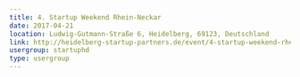 ```yaml
---
title: 4. Startup Weekend Rhein-Neckar
date: 2017-04-21
location: Ludwig-Gutmann-Straße 6, Heidelberg, 69123, Deutschland
link: http://heidelberg-startup-partners.de/event/4-startup-weekend-rhein-neckar/
usergroup: startuphd
type: usergroup
---
```


